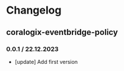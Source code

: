 # Changelog

## coralogix-eventbridge-policy

### 0.0.1 / 22.12.2023
* [update] Add first version
<!-- To add a new entry write: -->
<!-- ### version / full date -->
<!-- * [Update/Bug fix] message that describes the changes that you apply -->
